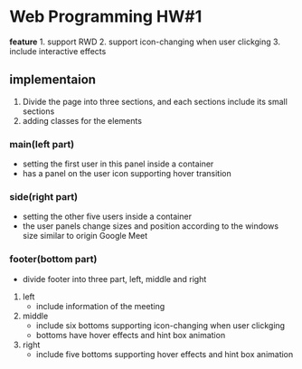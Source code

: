 # Web Programming HW#1
**feature**
    1. support RWD 
    2. support icon-changing when user clickging
    3. include interactive effects 
## implementaion
1. Divide the page into three sections, and each sections include its small sections
2. adding classes for the elements 
### main(left part)
- setting the first user in this panel inside a container 
- has a panel on the user icon supporting hover transition
### side(right part)
- setting the other five users inside a container
- the user panels change sizes and position according to the windows size similar to origin Google Meet

### footer(bottom part)
- divide footer into three part, left, middle and right
1. left
    - include information of the meeting
2. middle 
    - include six bottoms supporting icon-changing when user clickging
    - bottoms have hover effects and hint box animation
3. right
    - include five bottoms supporting hover effects and hint box animation
        

